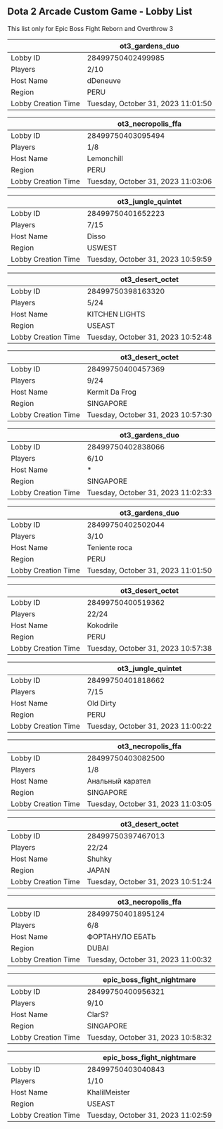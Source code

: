 ## Dota 2 Arcade Custom Game - Lobby List

This list only for Epic Boss Fight Reborn and Overthrow 3

|  | ot3_gardens_duo |
| ------ | ------ |
| Lobby ID | 28499750402499985 |
| Players | 2/10 |
| Host Name | dDeneuve |
| Region | PERU |
| Lobby Creation Time | Tuesday, October 31, 2023 11:01:50 |


|  | ot3_necropolis_ffa |
| ------ | ------ |
| Lobby ID | 28499750403095494 |
| Players | 1/8 |
| Host Name | Lemonchill |
| Region | PERU |
| Lobby Creation Time | Tuesday, October 31, 2023 11:03:06 |


|  | ot3_jungle_quintet |
| ------ | ------ |
| Lobby ID | 28499750401652223 |
| Players | 7/15 |
| Host Name | Disso |
| Region | USWEST |
| Lobby Creation Time | Tuesday, October 31, 2023 10:59:59 |


|  | ot3_desert_octet |
| ------ | ------ |
| Lobby ID | 28499750398163320 |
| Players | 5/24 |
| Host Name | KITCHEN LIGHTS |
| Region | USEAST |
| Lobby Creation Time | Tuesday, October 31, 2023 10:52:48 |


|  | ot3_desert_octet |
| ------ | ------ |
| Lobby ID | 28499750400457369 |
| Players | 9/24 |
| Host Name | Kermit Da Frog |
| Region | SINGAPORE |
| Lobby Creation Time | Tuesday, October 31, 2023 10:57:30 |


|  | ot3_gardens_duo |
| ------ | ------ |
| Lobby ID | 28499750402838066 |
| Players | 6/10 |
| Host Name | * |
| Region | SINGAPORE |
| Lobby Creation Time | Tuesday, October 31, 2023 11:02:33 |


|  | ot3_gardens_duo |
| ------ | ------ |
| Lobby ID | 28499750402502044 |
| Players | 3/10 |
| Host Name | Teniente roca |
| Region | PERU |
| Lobby Creation Time | Tuesday, October 31, 2023 11:01:50 |


|  | ot3_desert_octet |
| ------ | ------ |
| Lobby ID | 28499750400519362 |
| Players | 22/24 |
| Host Name | Kokodrile |
| Region | PERU |
| Lobby Creation Time | Tuesday, October 31, 2023 10:57:38 |


|  | ot3_jungle_quintet |
| ------ | ------ |
| Lobby ID | 28499750401818662 |
| Players | 7/15 |
| Host Name | Old Dirty |
| Region | PERU |
| Lobby Creation Time | Tuesday, October 31, 2023 11:00:22 |


|  | ot3_necropolis_ffa |
| ------ | ------ |
| Lobby ID | 28499750403082500 |
| Players | 1/8 |
| Host Name | Анальный карател |
| Region | SINGAPORE |
| Lobby Creation Time | Tuesday, October 31, 2023 11:03:05 |


|  | ot3_desert_octet |
| ------ | ------ |
| Lobby ID | 28499750397467013 |
| Players | 22/24 |
| Host Name | Shuhky |
| Region | JAPAN |
| Lobby Creation Time | Tuesday, October 31, 2023 10:51:24 |


|  | ot3_necropolis_ffa |
| ------ | ------ |
| Lobby ID | 28499750401895124 |
| Players | 6/8 |
| Host Name | ФОРТАНУЛО ЕБАТЬ |
| Region | DUBAI |
| Lobby Creation Time | Tuesday, October 31, 2023 11:00:32 |


|  | epic_boss_fight_nightmare |
| ------ | ------ |
| Lobby ID | 28499750400956321 |
| Players | 9/10 |
| Host Name | ClarS? |
| Region | SINGAPORE |
| Lobby Creation Time | Tuesday, October 31, 2023 10:58:32 |


|  | epic_boss_fight_nightmare |
| ------ | ------ |
| Lobby ID | 28499750403040843 |
| Players | 1/10 |
| Host Name | KhalilMeister |
| Region | USEAST |
| Lobby Creation Time | Tuesday, October 31, 2023 11:02:59 |



